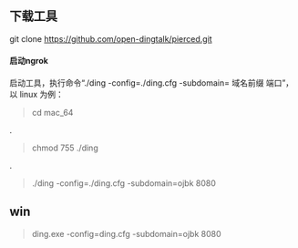 ## 下载工具


  git clone https://github.com/open-dingtalk/pierced.git
#### 启动ngrok
  启动工具，执行命令“./ding -config=./ding.cfg -subdomain= 域名前缀 端口”，以 linux 为例：


>cd mac_64

.

>chmod 755 ./ding

.

>./ding -config=./ding.cfg -subdomain=ojbk 8080


## win

>ding.exe -config=ding.cfg -subdomain=ojbk 8080

